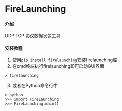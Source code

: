 # FireLaunching

#### 介绍
UDP TCP 协议数据发包工具


#### 安装教程
1. 使用`pip install firelaunching`安装firelaunching库
2. 在cmd终端执行firelaunching即可启动GUI界面
```
> firelaunching
```

3. 或者在Python命令行中

```
> python
>>> import FireLaunching
>>> FireLaunching.main()
```
